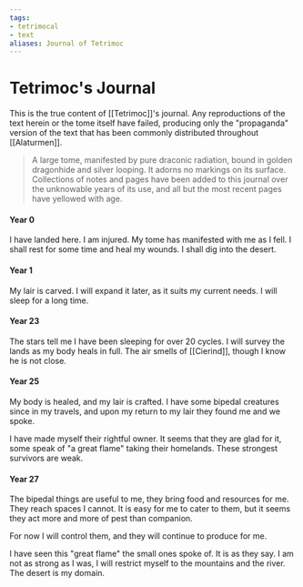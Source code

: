 ```yaml
---
tags: 
- tetrimocal
- text
aliases: Journal of Tetrimoc
---
```

# Tetrimoc's Journal

This is the true content of [[Tetrimoc]]'s journal. Any reproductions of the text herein or the tome itself have failed, producing only the "propaganda" version of the text that has been commonly distributed throughout [[Alaturmen]].

> A large tome, manifested by pure draconic radiation, bound in golden dragonhide and silver looping. It adorns no markings on its surface. Collections of notes and pages have been added to this journal over the unknowable years of its use, and all but the most recent pages have yellowed with age.

#### Year 0
I have landed here. I am injured. My tome has manifested with me as I fell. I shall rest for some time and heal my wounds. I shall dig into the desert.

#### Year 1
My lair is carved. I will expand it later, as it suits my current needs. I will sleep for a long time.

#### Year 23
The stars tell me I have been sleeping for over 20 cycles. I will survey the lands as my body heals in full. The air smells of [[Cierind]], though I know he is not close.

#### Year 25
My body is healed, and my lair is crafted. I have some bipedal creatures since in my travels, and upon my return to my lair they found me and we spoke. 

I have made myself their rightful owner. It seems that they are glad for it, some speak of "a great flame" taking their homelands. These strongest survivors are weak.

#### Year 27
The bipedal things are useful to me, they bring food and resources for me. They reach spaces I cannot. It is easy for me to cater to them, but it seems they act more and more of pest than companion.

For now I will control them, and they will continue to produce for me.

I have seen this "great flame" the small ones spoke of. It is as they say. I am not as strong as I was, I will restrict myself to the mountains and the river. The desert is my domain.

#### 